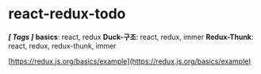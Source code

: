 # react-redux-todo

***[ Tags ]***
**basics**: react, redux
**Duck-구조**: react, redux, immer
**Redux-Thunk**: react, redux, redux-thunk, immer

[https://redux.js.org/basics/example](https://redux.js.org/basics/example)
